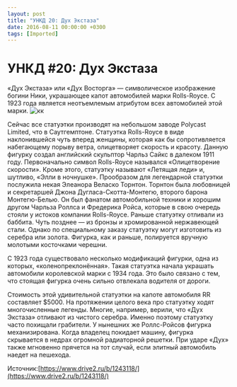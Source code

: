 ```yaml
---
layout: post
title: "УНКД 20: Дух Экстаза"
date: 2016-08-11 00:00:00 +0300
tags: [Imported]
---
```

# УНКД #20: Дух Экстаза 

«Дух Экстаза» или «Дух Восторга» — символическое изображение богини Ники, украшающее капот автомобилей марки Rolls-Royce. С 1923 года является неотъемлемым атрибутом всех автомобилей этой марки.
![кк](https://f-a.d-cd.net/aad498cs-960.jpg)

Сейчас все статуэтки производят на небольшом заводе Polycast Limited, что в Саутгемптоне.
Статуэтка Rolls-Royce в виде наклонившейся чуть вперед женщины, которая как бы сопротивляется набегающему порыву ветра, олицетворяет скорость и красоту. Данную фигурку создал английский скульптор Чарльз Сайкс в далеком 1911 году.
Первоначально символ Rolls-Royce назывался «Олицетворение скорости». Кроме этого, статуэтку называют «Летящая леди» и, шутливо, «Элли в ночнушке». Прообразом для легендарной статуэтки послужила некая Элеанора Веласко Торнтон. Торнтон была любовницей и секретаршей Джона Дугласа-Скотта-Монтегю, второго барона Монтегю-Белью. Он был фанатом автомобильной техники и хорошим другом Чарльза Роллса и Фредерика Ройса, которые в свою очередь стояли у истоков компании Rolls-Royce.
Раньше статуэтку отливали из баббита. Чуть позднее — из бронзы и хромированной нержавеющей стали. Однако по специальному заказу статуэтку могут изготовить из серебра или золота. Фигурка, как и раньше, полируется вручную молотыми косточками черешни.

С 1923 года существовало несколько модификаций фигурки, одна из которых, «коленопреклонённая». Такая статуэтка начала украшать автомобили королевской марки с 1934 года. Это было связано с тем, что стоящая фигурка очень сильно отвлекала водителя от дороги.

Стоимость этой удивительной статуэтки на капоте автомобиля RR составляет $5000\. На протяжении целого века про статуэтку ходят многочисленные легенды. Многие, например, верили, что «Дух Экстаза» отливают из чистого серебра. Именно поэтому статуэтку часто похищали грабители. У нынешних же Роллс-Ройсов фигурка механизирована. Когда владелец покидает машину, фигурка скрывается в недрах огромной радиаторной решетки. При ударе «Дух» также мгновенно прячется на тот случай, если элитный автомобиль наедет на пешехода.

Источник:[https://www.drive2.ru/b/1243118/](https://www.drive2.ru/b/1243118/)